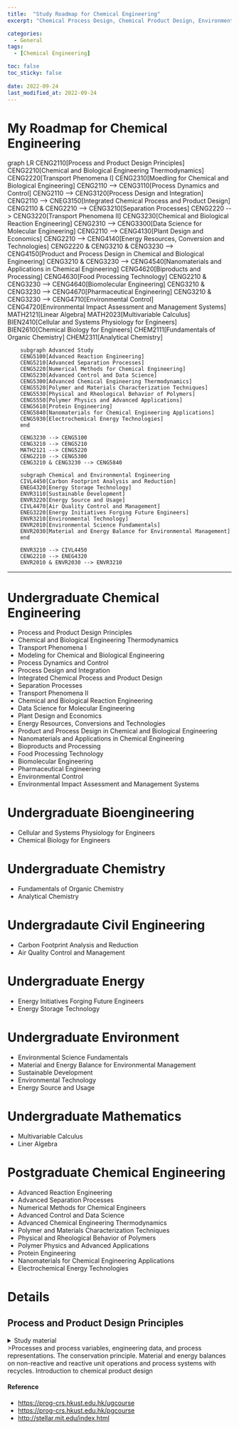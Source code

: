 ```yaml
---
title:  "Study Roadmap for Chemical Engineering"
excerpt: "Chemical Process Design, Chemical Product Design, Environmental Engineering and others.."

categories:
  - General
tags:
  - [Chemical Engineering]

toc: false
toc_sticky: false
 
date: 2022-09-24
last_modified_at: 2022-09-24
---
```


# My Roadmap for Chemical Engineering

<div class="mermaid"> 
      graph LR
        CENG2110[Process and Product Design Principles]
        CENG2210[Chemical and Biological Engineering Thermodynamics]
        CENG2220[Transport Phenomena I]
        CENG2310[Moedling for Chemical and Biological Engineering]
        CENG2110 --> CENG3110[Process Dynamics and Control]
        CENG2110 --> CENG3120[Process Design and Integration]
        CENG2110 --> CNEG3150[Integrated Chemical Process and Product Design]
        CENG2110 & CENG2210 --> CENG3210[Separation Processes]
        CENG2220 --> CENG3220[Transport Phenomena II]
        CENG3230[Chemical and Biological Reaction Engineering]
        CENG2310 --> CENG3300[Data Science for Molecular Engineering]
        CENG2110 --> CENG4130[Plant Design and Economics]
        CENG2210 --> CENG4140[Energy Resources, Conversion and Technologies]
        CENG2220 & CENG3210 & CENG3230 --> CENG4150[Product and Process Design in Chemical and Biological Engineering]
        CENG3210 & CENG3230 --> CENG4540[Nanomaterials and Applications in Chemical Engineering]
        CENG4620[Biproducts and Processing]
        CENG4630[Food Processing Technology]
        CENG2210 & CENG3230 --> CENG4640[Biomolecular Engineering]
        CENG3210 & CENG3230 --> CENG4670[Pharmaceutical Engineering]
        CENG3210 & CENG3230 --> CENG4710[Environmental Control]
        CENG4720[Environmental Impact Assessment and Management Systems]
        MATH2121[Linear Algebra]
        MATH2023[Multivariable Calculus]
        BIEN2410[Cellular and Systems Physiology for Engineers]
        BIEN2610[Chemical Biology for Engineers]
        CHEM2111[Fundamentals of Organic Chemistry]
        CHEM2311[Analytical Chemistry]

        subgraph Advanced Study
        CENG5100[Advanced Reaction Engineering]
        CENG5210[Advanced Separation Processes]
        CENG5220[Numerical Methods for Chemical Engineering]
        CENG5230[Advanced Control and Data Science]
        CENG5300[Advanced Chemical Engineering Thermodynamics]
        CENG5520[Polymer and Materials Characterization Techniques]
        CENG5530[Physical and Rheological Behavior of Polymers]
        CENG5550[Polymer Physics and Advanced Applications]
        CENG5610[Protein Engineering]
        CENG5840[Nanomaterials for Chemical Engineering Applications]
        CENG5930[Electrochemical Energy Technologies]
        end

        CENG3230 --> CENG5100
        CENG3210 --> CENG5210
        MATH2121 --> CENG5220
        CENG2210 --> CENG5300
        CENG3210 & CENG3230 --> CENG5840

        subgraph Chemical and Environmental Engineering
        CIVL4450[Carbon Footprint Analysis and Reduction]
        ENEG4320[Energy Storage Technology]
        ENVR3110[Sustainable Development]
        ENVR3220[Energy Source and Usage]
        CIVL4470[Air Quality Control and Management]
        ENEG3220[Energy Initiatives Forging Future Engineers]
        ENVR3210[Environmental Technology]
        ENVR2010[Environmental Science Fundamentals]
        ENVR2030[Material and Energy Balance for Environmental Management]
        end

        ENVR3210 --> CIVL4450
        CENG2210 --> ENEG4320
        ENVR2010 & ENVR2030 --> ENVR3210


</div>

---

# Undergraduate Chemical Engineering
- Process and Product Design Principles
- Chemical and Biological Engineering Thermodynamics
- Transport Phenomena I
- Modeling for Chemical and Biological Engineering
- Process Dynamics and Control
- Process Design and Integration
- Integrated Chemical Process and Product Design
- Separation Processes
- Transport Phenomena II
- Chemical and Biological Reaction Engineering
- Data Science for Molecular Engineering
- Plant Design and Economics
- Energy Resources, Conversions and Technologies
- Product and Process Design in Chemical and Biological Engineering
- Nanomaterials and Applications in Chemical Engineering
- Bioproducts and Processing
- Food Processing Technology
- Biomolecular Engineering
- Pharmaceutical Engineering
- Environmental Control
- Environmental Impact Assessment and Management Systems

# Undergraduate Bioengineering
- Cellular and Systems Physiology for Engineers
- Chemical Biology for Engineers

# Undergraduate Chemistry
- Fundamentals of Organic Chemistry
- Analytical Chemistry

# Undergradaute Civil Engineering
- Carbon Footprint Analysis and Reduction
- Air Quality Control and Management

# Undergraduate Energy
- Energy Initiatives Forging Future Engineers
- Energy Storage Technology

# Undergraduate Environment
- Environmental Science Fundamentals
- Material and Energy Balance for Environmental Management
- Sustainable Development
- Environmental Technology
- Energy Source and Usage

# Undergraduate Mathematics
- Multivariable Calculus
- Liner Algebra

# Postgraduate Chemical Engineering
- Advanced Reaction Engineering
- Advanced Separation Processes
- Numerical Methods for Chemical Engineers
- Advanced Control and Data Science
- Advanced Chemical Engineering Thermodynamics
- Polymer and Materials Characterization Techniques
- Physical and Rheological Behavior of Polymers
- Polymer Physics and Advanced Applications
- Protein Engineering
- Nanomaterials for Chemical Engineering Applications
- Electrochemical Energy Technologies


# Details
## Process and Product Design Principles
<details>
<summary>Study material</summary>
<div markdown="1">
- *Textbook* by Author
</div>
</details>
>Processes and process variables, engineering data, and process representations. The conservation principle. Material and energy balances on non-reactive and reactive unit operations and process systems with recycles. Introduction to chemical product design



#### Reference

- https://prog-crs.hkust.edu.hk/ugcourse
- https://prog-crs.hkust.edu.hk/pgcourse
- http://stellar.mit.edu/index.html
